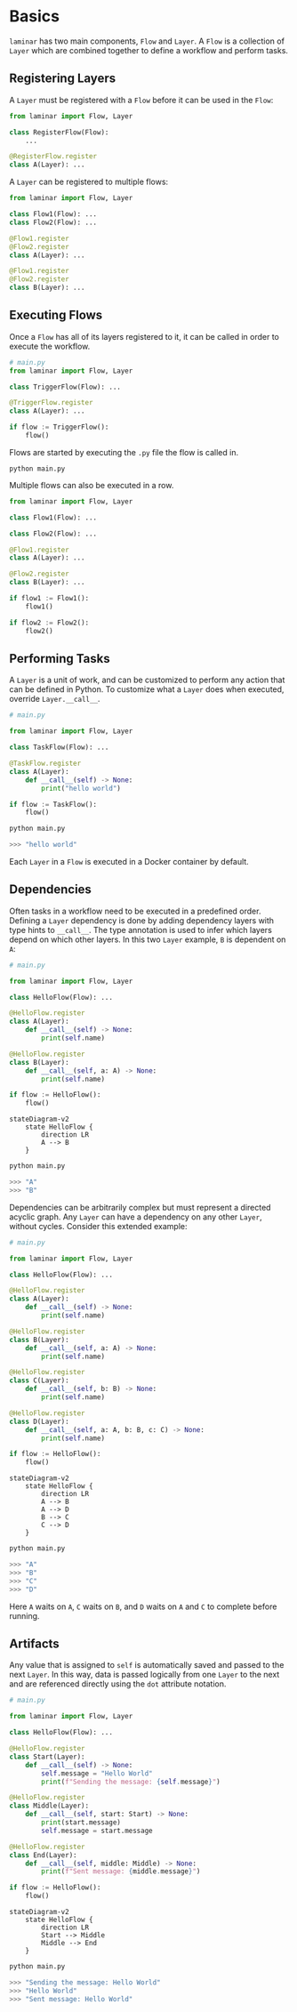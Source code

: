 # Basics

`laminar` has two main components, `Flow` and `Layer`. A `Flow` is a collection of `Layer` which are combined together to define a workflow and perform tasks.

## Registering Layers

A `Layer` must be registered with a `Flow` before it can be used in the `Flow`:

```python
from laminar import Flow, Layer

class RegisterFlow(Flow):
    ...

@RegisterFlow.register
class A(Layer): ...
```

A `Layer` can be registered to multiple flows:

```python
from laminar import Flow, Layer

class Flow1(Flow): ...
class Flow2(Flow): ...

@Flow1.register
@Flow2.register
class A(Layer): ...

@Flow1.register
@Flow2.register
class B(Layer): ...
```

## Executing Flows

Once a `Flow` has all of its layers registered to it, it can be called in order to execute the workflow.

```python
# main.py
from laminar import Flow, Layer

class TriggerFlow(Flow): ...

@TriggerFlow.register
class A(Layer): ...

if flow := TriggerFlow():
    flow()
```

Flows are started by executing the `.py` file the flow is called in.

```
python main.py
```

Multiple flows can also be executed in a row.

```python
from laminar import Flow, Layer

class Flow1(Flow): ...

class Flow2(Flow): ...

@Flow1.register
class A(Layer): ...

@Flow2.register
class B(Layer): ...

if flow1 := Flow1():
    flow1()

if flow2 := Flow2():
    flow2()
```

## Performing Tasks

A `Layer` is a unit of work, and can be customized to perform any action that can be defined in Python. To customize what a `Layer` does when executed, override `Layer.__call__`.

```python
# main.py

from laminar import Flow, Layer

class TaskFlow(Flow): ...

@TaskFlow.register
class A(Layer):
    def __call__(self) -> None:
        print("hello world")

if flow := TaskFlow():
    flow()
```

```python
python main.py

>>> "hello world"
```

Each `Layer` in a `Flow` is executed in a Docker container by default.

## Dependencies

Often tasks in a workflow need to be executed in a predefined order. Defining a `Layer` dependency is done by adding dependency layers with type hints to `__call__`. The type annotation is used to infer which layers depend on which other layers. In this two `Layer` example, `B` is dependent on `A`:

```python
# main.py

from laminar import Flow, Layer

class HelloFlow(Flow): ...

@HelloFlow.register
class A(Layer):
    def __call__(self) -> None:
        print(self.name)

@HelloFlow.register
class B(Layer):
    def __call__(self, a: A) -> None:
        print(self.name)

if flow := HelloFlow():
    flow()
```

```{mermaid}
stateDiagram-v2
    state HelloFlow {
        direction LR
        A --> B
    }
```

```python
python main.py

>>> "A"
>>> "B"
```

Dependencies can be arbitrarily complex but must represent a directed acyclic graph. Any `Layer` can have a dependency on any other `Layer`, without cycles. Consider this extended example:

```python
# main.py

from laminar import Flow, Layer

class HelloFlow(Flow): ...

@HelloFlow.register
class A(Layer):
    def __call__(self) -> None:
        print(self.name)

@HelloFlow.register
class B(Layer):
    def __call__(self, a: A) -> None:
        print(self.name)

@HelloFlow.register
class C(Layer):
    def __call__(self, b: B) -> None:
        print(self.name)

@HelloFlow.register
class D(Layer):
    def __call__(self, a: A, b: B, c: C) -> None:
        print(self.name)

if flow := HelloFlow():
    flow()
```

```{mermaid}
stateDiagram-v2
    state HelloFlow {
        direction LR
        A --> B
        A --> D
        B --> C
        C --> D
    }
```

```python
python main.py

>>> "A"
>>> "B"
>>> "C"
>>> "D"
```

Here `A` waits on `A`, `C` waits on `B`, and `D` waits on `A` and `C` to complete before running.

## Artifacts

Any value that is assigned to `self` is automatically saved and passed to the next `Layer`. In this way, data is passed logically from one `Layer` to the next and are referenced directly using the `dot` attribute notation.

```python
# main.py

from laminar import Flow, Layer

class HelloFlow(Flow): ...

@HelloFlow.register
class Start(Layer):
    def __call__(self) -> None:
        self.message = "Hello World"
        print(f"Sending the message: {self.message}")

@HelloFlow.register
class Middle(Layer):
    def __call__(self, start: Start) -> None:
        print(start.message)
        self.message = start.message

@HelloFlow.register
class End(Layer):
    def __call__(self, middle: Middle) -> None:
        print(f"Sent message: {middle.message}")

if flow := HelloFlow():
    flow()
```

```{mermaid}
stateDiagram-v2
    state HelloFlow {
        direction LR
        Start --> Middle
        Middle --> End
    }
```

```python
python main.py

>>> "Sending the message: Hello World"
>>> "Hello World"
>>> "Sent message: Hello World"
```
